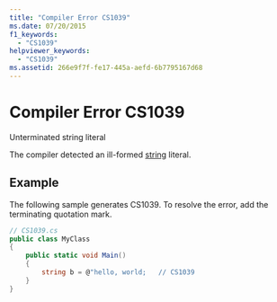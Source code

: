 ```yaml
---
title: "Compiler Error CS1039"
ms.date: 07/20/2015
f1_keywords: 
  - "CS1039"
helpviewer_keywords: 
  - "CS1039"
ms.assetid: 266e9f7f-fe17-445a-aefd-6b7795167d68
---
```

# Compiler Error CS1039
Unterminated string literal  
  
 The compiler detected an ill-formed [string](../language-reference/builtin-types/reference-types.md) literal.  
  
## Example  
 The following sample generates CS1039. To resolve the error, add the terminating quotation mark.  
  
```csharp  
// CS1039.cs  
public class MyClass  
{  
    public static void Main()  
    {  
        string b = @"hello, world;   // CS1039  
    }  
}  
```
